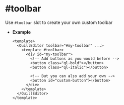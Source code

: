# #toolbar

Use `#toolbar` slot to create your own custom toolbar

- **Example**
  
  ~~~ vue
  <template>
    <QuillEditor toolbar="#my-toolbar" ...>
      <template #toolbar>
        <div id="my-toolbar">
          <!-- Add buttons as you would before -->
          <button class="ql-bold"></button>
          <button class="ql-italic"></button>

          <!-- But you can also add your own -->
          <button id="custom-button"></button>
        </div>
      </template>
    </QuillEditor>
  </template>
  ~~~